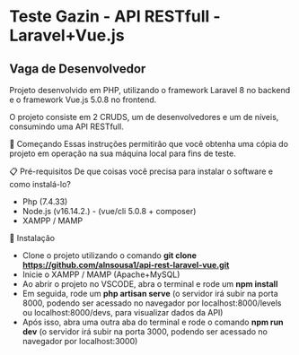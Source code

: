 # Teste Gazin - API RESTfull - Laravel+Vue.js
## Vaga de Desenvolvedor
Projeto desenvolvido em PHP, utilizando o framework Laravel 8 no backend e o framework Vue.js 5.0.8 no frontend.

O projeto consiste em 2 CRUDS, um de desenvolvedores e um de níveis, consumindo uma API RESTfull.

🚀 Começando
Essas instruções permitirão que você obtenha uma cópia do projeto em operação na sua máquina local para fins de teste.


📋 Pré-requisitos
De que coisas você precisa para instalar o software e como instalá-lo?
- Php (7.4.33)
- Node.js (v16.14.2.) - (vue/cli 5.0.8 + composer)
- XAMPP / MAMP


🔧 Instalação

- Clone o projeto utilizando o comando **git clone https://github.com/alnsousa1/api-rest-laravel-vue.git**
- Inicie o XAMPP / MAMP (Apache+MySQL)
- Ao abrir o projeto no VSCODE, abra o terminal e rode um **npm install**
- Em seguida, rode um **php artisan serve** (o servidor irá subir na porta 8000, podendo ser acessado no navegador por localhost:8000/levels ou localhost:8000/devs, para visualizar dados da API)
- Após isso, abra uma outra aba do terminal e rode o comando **npm run dev** (o servidor irá subir na porta 3000, podendo ser acessado no navegador por localhost:3000)

